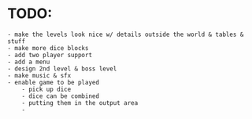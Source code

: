 # TODO:
	- make the levels look nice w/ details outside the world & tables & stuff
	- make more dice blocks
	- add two player support
	- add a menu
	- design 2nd level & boss level
	- make music & sfx
	- enable game to be played
		- pick up dice
		- dice can be combined
		- putting them in the output area
		- 

